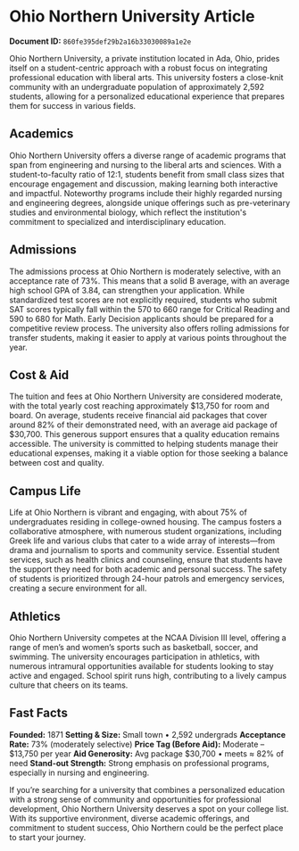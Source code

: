 # Ohio Northern University Article

**Document ID:** `860fe395def29b2a16b33030089a1e2e`

Ohio Northern University, a private institution located in Ada, Ohio, prides itself on a student-centric approach with a robust focus on integrating professional education with liberal arts. This university fosters a close-knit community with an undergraduate population of approximately 2,592 students, allowing for a personalized educational experience that prepares them for success in various fields.

## Academics
Ohio Northern University offers a diverse range of academic programs that span from engineering and nursing to the liberal arts and sciences. With a student-to-faculty ratio of 12:1, students benefit from small class sizes that encourage engagement and discussion, making learning both interactive and impactful. Noteworthy programs include their highly regarded nursing and engineering degrees, alongside unique offerings such as pre-veterinary studies and environmental biology, which reflect the institution's commitment to specialized and interdisciplinary education.

## Admissions
The admissions process at Ohio Northern is moderately selective, with an acceptance rate of 73%. This means that a solid B average, with an average high school GPA of 3.84, can strengthen your application. While standardized test scores are not explicitly required, students who submit SAT scores typically fall within the 570 to 660 range for Critical Reading and 590 to 680 for Math. Early Decision applicants should be prepared for a competitive review process. The university also offers rolling admissions for transfer students, making it easier to apply at various points throughout the year.

## Cost & Aid
The tuition and fees at Ohio Northern University are considered moderate, with the total yearly cost reaching approximately $13,750 for room and board. On average, students receive financial aid packages that cover around 82% of their demonstrated need, with an average aid package of $30,700. This generous support ensures that a quality education remains accessible. The university is committed to helping students manage their educational expenses, making it a viable option for those seeking a balance between cost and quality.

## Campus Life
Life at Ohio Northern is vibrant and engaging, with about 75% of undergraduates residing in college-owned housing. The campus fosters a collaborative atmosphere, with numerous student organizations, including Greek life and various clubs that cater to a wide array of interests—from drama and journalism to sports and community service. Essential student services, such as health clinics and counseling, ensure that students have the support they need for both academic and personal success. The safety of students is prioritized through 24-hour patrols and emergency services, creating a secure environment for all.

## Athletics
Ohio Northern University competes at the NCAA Division III level, offering a range of men’s and women’s sports such as basketball, soccer, and swimming. The university encourages participation in athletics, with numerous intramural opportunities available for students looking to stay active and engaged. School spirit runs high, contributing to a lively campus culture that cheers on its teams.

## Fast Facts
**Founded:** 1871
**Setting & Size:** Small town • 2,592 undergrads
**Acceptance Rate:** 73% (moderately selective)
**Price Tag (Before Aid):** Moderate – $13,750 per year
**Aid Generosity:** Avg package $30,700 • meets ≈ 82% of need
**Stand-out Strength:** Strong emphasis on professional programs, especially in nursing and engineering.

If you’re searching for a university that combines a personalized education with a strong sense of community and opportunities for professional development, Ohio Northern University deserves a spot on your college list. With its supportive environment, diverse academic offerings, and commitment to student success, Ohio Northern could be the perfect place to start your journey.
